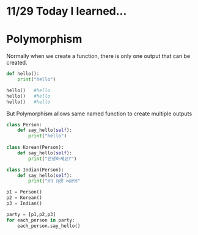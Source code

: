 # 11/29 Today I learned...

# Polymorphism

Normally when we create a function, there is only one output that can be created.

```py
def hello():
    print("hello")

hello()   #hello
hello()   #hello
hello()   #hello
```

But Polymorphism allows same named function to create multiple outputs
```py
class Person:
    def say_hello(self):
        print("hello")
        
class Korean(Person):
    def say_hello(self):
        print("안녕하세요?")

class Indian(Person):
    def say_hello(self):
        print("ਸਤ ਸ੍ਰੀ ਅਕਾਲ"

p1 = Person()
p2 = Korean()
p3 = Indian()

party = [p1,p2,p3]
for each_person in party:
    each_person.say_hello()
```
